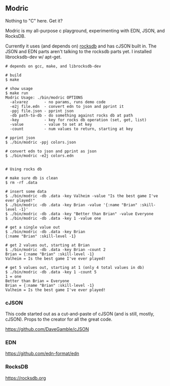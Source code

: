 ## Modric

Nothing to "C" here. Get it?

Modric is my all-purpose c playground, experimenting with EDN, JSON, and RocksDB.

Currently it uses (and depends on) [rocksdb](http://rocksdb.org/) and has cJSON built in.
The JSON and EDN parts aren't talking to the rocksdb parts yet. I installed librocksdb-dev
w/ apt-get.

```
# depends on gcc, make, and librocksdb-dev

# build
$ make

# show usage
$ make run
Modric Usage: ./bin/modric OPTIONS
  -alvarez       - no params, runs demo code
  -e2j file.edn  - convert edn to json and pprint it
  -ppj file.json - pprint json
  -db path-to-db - do something against rocks db at path
  -key           - key for rocks db operation (set, get, list)
  -value         - value to set at key
  -count         - num values to return, starting at key

# pprint json
$ ./bin/modric -ppj colors.json

# convert edn to json and pprint as json
$ ./bin/modric -e2j colors.edn


# Using rocks db

# make sure db is clean
$ rm -rf .data

# insert some data
$ ./bin/modric -db .data -key Valheim -value "Is the best game I've ever played!"
$ ./bin/modric -db .data -key Brian -value '{:name "Brian" :skill-level -1}'
$ ./bin/modric -db .data -key "Better than Brian" -value Everyone
$ ./bin/modric -db .data -key 1 -value one

# get a single value out
$ ./bin/modric -db .data -key Brian
{:name "Brian" :skill-level -1}

# get 2 values out, starting at Brian
$ ./bin/modric -db .data -key Brian -count 2
Brian = {:name "Brian" :skill-level -1}
Valheim = Is the best game I've ever played!

# get 5 values out, starting at 1 (only 4 total values in db)
$ ./bin/modric -db .data -key 1 -count 5
1 = one
Better than Brian = Everyone
Brian = {:name "Brian" :skill-level -1}
Valheim = Is the best game I've ever played!

```

### cJSON

This code started out as a cut-and-paste of cJSON (and is still, mostly, cJSON).
Props to the creator for all the great code.

https://github.com/DaveGamble/cJSON

### EDN

https://github.com/edn-format/edn


### RocksDB

https://rocksdb.org
